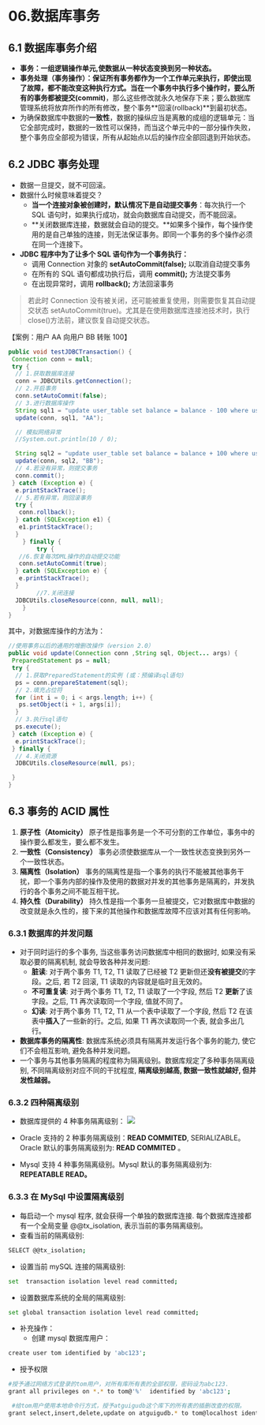 # 06.数据库事务

## 6.1 数据库事务介绍

- **事务：一组逻辑操作单元,使数据从一种状态变换到另一种状态。**
- **事务处理（事务操作）：**保证所有事务都作为一个工作单元来执行，即使出现了故障，都不能改变这种执行方式。当在一个事务中执行多个操作时，要么所有的事务都**被提交(commit)**，那么这些修改就永久地保存下来；要么数据库管理系统将放弃所作的所有修改，整个事务**回滚(rollback)**到最初状态。
- 为确保数据库中数据的**一致性**，数据的操纵应当是离散的成组的逻辑单元：当它全部完成时，数据的一致性可以保持，而当这个单元中的一部分操作失败，整个事务应全部视为错误，所有从起始点以后的操作应全部回退到开始状态。

## 6.2 JDBC 事务处理

- 数据一旦提交，就不可回滚。
- 数据什么时候意味着提交？
  - **当一个连接对象被创建时，默认情况下是自动提交事务**：每次执行一个 SQL 语句时，如果执行成功，就会向数据库自动提交，而不能回滚。
  - **关闭数据库连接，数据就会自动的提交。**如果多个操作，每个操作使用的是自己单独的连接，则无法保证事务。即同一个事务的多个操作必须在同一个连接下。
- **JDBC 程序中为了让多个 SQL 语句作为一个事务执行：**
  - 调用 Connection 对象的 **setAutoCommit(false);** 以取消自动提交事务
  - 在所有的 SQL 语句都成功执行后，调用 **commit();** 方法提交事务
  - 在出现异常时，调用 **rollback();** 方法回滚事务

> 若此时 Connection 没有被关闭，还可能被重复使用，则需要恢复其自动提交状态 setAutoCommit(true)。尤其是在使用数据库连接池技术时，执行 close()方法前，建议恢复自动提交状态。

【案例：用户 AA 向用户 BB 转账 100】

```java
public void testJDBCTransaction() {
 Connection conn = null;
 try {
  // 1.获取数据库连接
  conn = JDBCUtils.getConnection();
  // 2.开启事务
  conn.setAutoCommit(false);
  // 3.进行数据库操作
  String sql1 = "update user_table set balance = balance - 100 where user = ?";
  update(conn, sql1, "AA");

  // 模拟网络异常
  //System.out.println(10 / 0);

  String sql2 = "update user_table set balance = balance + 100 where user = ?";
  update(conn, sql2, "BB");
  // 4.若没有异常，则提交事务
  conn.commit();
 } catch (Exception e) {
  e.printStackTrace();
  // 5.若有异常，则回滚事务
  try {
   conn.rollback();
  } catch (SQLException e1) {
   e1.printStackTrace();
  }
    } finally {
        try {
   //6.恢复每次DML操作的自动提交功能
   conn.setAutoCommit(true);
  } catch (SQLException e) {
   e.printStackTrace();
  }
        //7.关闭连接
  JDBCUtils.closeResource(conn, null, null);
    }
}
```

其中，对数据库操作的方法为：

```java
//使用事务以后的通用的增删改操作（version 2.0）
public void update(Connection conn ,String sql, Object... args) {
 PreparedStatement ps = null;
 try {
  // 1.获取PreparedStatement的实例 (或：预编译sql语句)
  ps = conn.prepareStatement(sql);
  // 2.填充占位符
  for (int i = 0; i < args.length; i++) {
   ps.setObject(i + 1, args[i]);
  }
  // 3.执行sql语句
  ps.execute();
 } catch (Exception e) {
  e.printStackTrace();
 } finally {
  // 4.关闭资源
  JDBCUtils.closeResource(null, ps);

 }
}
```

## 6.3 事务的 ACID 属性

1. **原子性（Atomicity）**
   原子性是指事务是一个不可分割的工作单位，事务中的操作要么都发生，要么都不发生。
2. **一致性（Consistency）**
   事务必须使数据库从一个一致性状态变换到另外一个一致性状态。
3. **隔离性（Isolation）**
   事务的隔离性是指一个事务的执行不能被其他事务干扰，即一个事务内部的操作及使用的数据对并发的其他事务是隔离的，并发执行的各个事务之间不能互相干扰。
4. **持久性（Durability）**
   持久性是指一个事务一旦被提交，它对数据库中数据的改变就是永久性的，接下来的其他操作和数据库故障不应该对其有任何影响。

### 6.3.1 数据库的并发问题

- 对于同时运行的多个事务, 当这些事务访问数据库中相同的数据时, 如果没有采取必要的隔离机制, 就会导致各种并发问题:
  - **脏读**: 对于两个事务 T1, T2, T1 读取了已经被 T2 更新但还**没有被提交**的字段。之后, 若 T2 回滚, T1 读取的内容就是临时且无效的。
  - **不可重复读**: 对于两个事务 T1, T2, T1 读取了一个字段, 然后 T2 **更新**了该字段。之后, T1 再次读取同一个字段, 值就不同了。
  - **幻读**: 对于两个事务 T1, T2, T1 从一个表中读取了一个字段, 然后 T2 在该表中**插入**了一些新的行。之后, 如果 T1 再次读取同一个表, 就会多出几行。
- **数据库事务的隔离性**: 数据库系统必须具有隔离并发运行各个事务的能力, 使它们不会相互影响, 避免各种并发问题。
- 一个事务与其他事务隔离的程度称为隔离级别。数据库规定了多种事务隔离级别, 不同隔离级别对应不同的干扰程度, **隔离级别越高, 数据一致性就越好, 但并发性越弱。**

### 6.3.2 四种隔离级别

- 数据库提供的 4 种事务隔离级别：
  ![](https://fang-kang.gitee.io/blog-img/jdbc/1555586275271.png#id=WJEfl&originHeight=224&originWidth=786&originalType=binary&ratio=1&status=done&style=none)
- Oracle 支持的 2 种事务隔离级别：**READ COMMITED**, SERIALIZABLE。 Oracle 默认的事务隔离级别为: **READ COMMITED** 。

- Mysql 支持 4 种事务隔离级别。Mysql 默认的事务隔离级别为: **REPEATABLE READ。**

### 6.3.3 在 MySql 中设置隔离级别

- 每启动一个 mysql 程序, 就会获得一个单独的数据库连接. 每个数据库连接都有一个全局变量 @@tx_isolation, 表示当前的事务隔离级别。
- 查看当前的隔离级别:

```bash
SELECT @@tx_isolation;
```

- 设置当前 mySQL 连接的隔离级别:

```bash
set  transaction isolation level read committed;
```

- 设置数据库系统的全局的隔离级别:

```bash
set global transaction isolation level read committed;
```

- 补充操作：
  - 创建 mysql 数据库用户：

```bash
create user tom identified by 'abc123';
```

- 授予权限

```bash
#授予通过网络方式登录的tom用户，对所有库所有表的全部权限，密码设为abc123.
grant all privileges on *.* to tom@'%'  identified by 'abc123';

 #给tom用户使用本地命令行方式，授予atguigudb这个库下的所有表的插删改查的权限。
grant select,insert,delete,update on atguigudb.* to tom@localhost identified by 'abc123';
```
